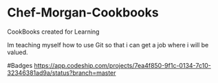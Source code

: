 # Chef-Morgan-Cookbooks
CookBooks created for Learning


Im teaching myself how to use Git so that 
i can get a job where i will be valued.







#Badges
https://app.codeship.com/projects/7ea4f850-9f1c-0134-7c10-32346381ad9a/status?branch=master
